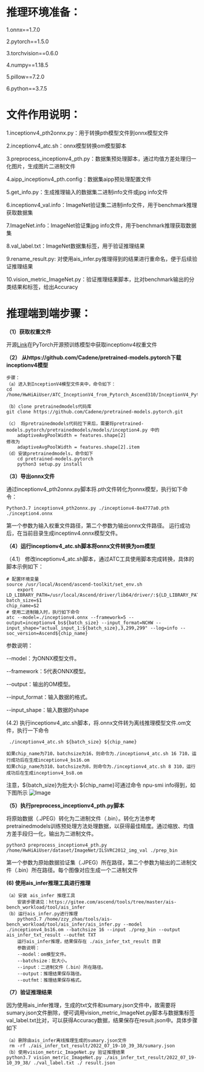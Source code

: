 # 推理环境准备： #

1.onnx==1.7.0

2.pytorch==1.5.0

3.torchvision==0.6.0

4.numpy==1.18.5

5.pillow==7.2.0

6.python==3.7.5



# 文件作用说明： #

1.inceptionv4_pth2onnx.py：用于转换pth模型文件到onnx模型文件

2.inceptionv4_atc.sh：onnx模型转换om模型脚本

3.preprocess_inceptionv4_pth.py：数据集预处理脚本，通过均值方差处理归一化图片，生成图片二进制文件

4.aipp_inceptionv4_pth.config：数据集aipp预处理配置文件

5.get_info.py：生成推理输入的数据集二进制info文件或jpg info文件

6.inceptionv4_val.info：ImageNet验证集二进制info文件，用于benchmark推理获取数据集

7.ImageNet.info：ImageNet验证集jpg info文件，用于benchmark推理获取数据集

8.val_label.txt：ImageNet数据集标签，用于验证推理结果

9.rename_result.py: 对使用ais\_infer.py推理得到的结果进行重命名，便于后续验证推理结果

10.vision_metric_ImageNet.py：验证推理结果脚本，比对benchmark输出的分类结果和标签，给出Accuracy





# 推理端到端步骤： #

**（1）获取权重文件**

  开源[Link](https://data.lip6.fr/cadene/pretrainedmodels/inceptionv4-8e4777a0.pth)在PyTorch开源预训练模型中获取inceptionv4权重文件

**（2） 从https://github.com/Cadene/pretrained-models.pytorch下载inceptionv4模型**
	
	步骤：
	（a）进入到InceptionV4模型文件夹中，命令如下：
	cd /home/HwHiAiUser/ATC_InceptionV4_from_Pytorch_Ascend310/InceptionV4_Pytorch_Infer/

	（b）clone pretrainedmodels代码库
	git clone https://github.com/Cadene/pretrained-models.pytorch.git

	（c） 将pretrainedmodels代码拉下来后，需要将pretrained-models.pytorch/pretrainedmodels/models/inception4.py 中的
		adaptiveAvgPoolWidth = features.shape[2] 
	修改为
		adaptiveAvgPoolWidth = features.shape[2].item
	（d）安装pretrainedmodels，命令如下
  		cd pretrained-models.pytorch
 		python3 setup.py install





**（3）导出onnx文件**
	
通过inceptionv4_pth2onnx.py脚本将.pth文件转化为onnx模型，执行如下命令：

	Python3.7 inceptionv4_pth2onnx.py ./inceptionv4-8e4777a0.pth ./inception4.onnx

第一个参数为输入权重文件路径，第二个参数为输出onnx文件路径。
运行成功后，在当前目录生成inceptinv4.onnx模型文件。



**（4）运行inceptionv4_atc.sh脚本将onnx文件转换为om模型**

（4.1） 修改inceptionv4_atc.sh脚本，通过ATC工具使用脚本完成转换，具体的脚本示例如下：

	# 配置环境变量
	source /usr/local/Ascend/ascend-toolkit/set_env.sh
        export LD_LIBRARY_PATH=/usr/local/Ascend/driver/lib64/driver/:${LD_LIBRARY_PATH}
	batch_size=$1
	chip_name=$2
	# 使用二进制输入时，执行如下命令
	atc --model=./inceptionv4.onnx --framework=5 --output=inceptionv4_bs${batch_size} --input_format=NCHW --input_shape="actual_input_1:${batch_size},3,299,299" --log=info --soc_version=Ascend${chip_name}
    
参数说明：

--model：为ONNX模型文件。

--framework：5代表ONNX模型。

--output：输出的OM模型。

--input_format：输入数据的格式。

--input_shape：输入数据的shape


(4.2) 执行inceptionv4_atc.sh脚本，将.onnx文件转为离线推理模型文件.om文件，执行一下命令

     ./inceptionv4_atc.sh ${batch_size} ${chip_name}
	
	如果chip_name为710，batchsize为16，则命令为./inceptionv4_atc.sh 16 710，运行成功后在生成inceptionv4_bs16.om
	如果chip_name为310，batchsize为8，则命令为./inceptionv4_atc.sh 8 310，运行成功后在生成inceptionv4_bs8.om
注意，${batch\_size}为批大小 ${chip_name}可通过命令 npu-smi info得到，如下图所示
![Image](https://gitee.com/zhaozeyong/ModelZoo-PyTorch/raw/master/ACL_PyTorch/built-in/cv/InceptionV4_for_Pytorch/image/710.png)



**（5）执行preprocess_inceptionv4_pth.py脚本**

将原始数据（.JPEG）转化为二进制文件（.bin）。转化方法参考pretrainedmodels训练预处理方法处理数据，以获得最佳精度。通过缩放、均值方差手段归一化，输出为二进制文件。

	python3 preprocess_inceptionv4_pth.py /home/HwHiAiUser/dataset/ImageNet/ILSVRC2012_img_val ./prep_bin

第一个参数为原始数据验证集（.JPEG）所在路径，第二个参数为输出的二进制文件（.bin）所在路径。每个图像对应生成一个二进制文件
	

**(6) 使用ais_infer推理工具进行推理**

	（a）安装 ais_infer 推理工具
		安装步骤请见：https://gitee.com/ascend/tools/tree/master/ais-bench_workload/tool/ais_infer
	（b）运行ais_infer.py进行推理
		python3.7 /home/zzy_zhao/tools/ais-bench_workload/tool/ais_infer/ais_infer.py --model ./inceptionv4_bs16.om --batchsize 16 --input ./prep_bin --output ais_infer_txt_result --outfmt TXT
		运行ais_infer推理，结果保存在 ./ais_infer_txt_result 目录
		参数说明：
		--model：om模型文件。
		--batchsize：批大小。
		--input：二进制文件（.bin）所在路径。
		--output：推理结果保存路径。
		--outfmt：推理结果保存格式。


**（7）验证推理结果**

因为使用ais\_infer推理，生成的txt文件和sumary.json文件中，故需要将sumary.json文件删除，便可调用vision_metric_ImageNet.py脚本与数据集标签val_label.txt比对，可以获得Accuracy数据，结果保存在result.json中。具体步骤如下

	
	（a）删除由ais_infer离线推理生成的sumary.json文件
     rm -rf ./ais_infer_txt_result/2022_07_19-10_39_38/sumary.json
    （b）使用vision_metric_ImageNet.py 验证推理结果
    python3.7 vision_metric_ImageNet.py ./ais_infer_txt_result/2022_07_19-10_39_38/ ./val_label.txt ./ result.json
   


